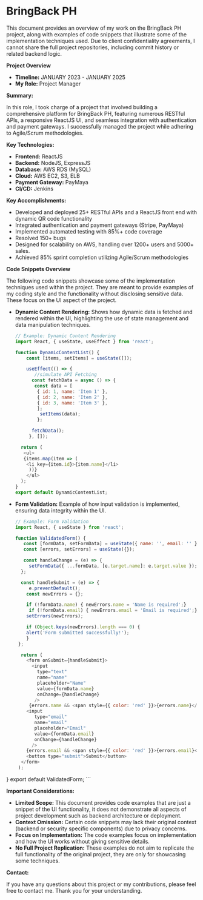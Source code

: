 # BringBack PH

This document provides an overview of my work on the BringBack PH project, along with examples of code snippets that illustrate some of the implementation techniques used. Due to client confidentiality agreements, I cannot share the full project repositories, including commit history or related backend logic.

**Project Overview**

*   **Timeline:** JANUARY 2023 - JANUARY 2025
*   **My Role:** Project Manager

**Summary:**

In this role, I took charge of a project that involved building a comprehensive platform for BringBack PH, featuring numerous RESTful APIs, a responsive ReactJS UI, and seamless integration with authentication and payment gateways. I successfully managed the project while adhering to Agile/Scrum methodologies.

**Key Technologies:**

*   **Frontend:** ReactJS
*   **Backend:** NodeJS, ExpressJS
*   **Database:** AWS RDS (MySQL)
*   **Cloud:** AWS EC2, S3, ELB
*   **Payment Gateway:** PayMaya
*   **CI/CD:** Jenkins

**Key Accomplishments:**

*   Developed and deployed 25+ RESTful APIs and a ReactJS front end with dynamic QR code functionality
*   Integrated authentication and payment gateways (Stripe, PayMaya)
*   Implemented automated testing with 85%+ code coverage
*   Resolved 150+ bugs
*   Designed for scalability on AWS, handling over 1200+ users and 5000+ sales.
*   Achieved 85% sprint completion utilizing Agile/Scrum methodologies

**Code Snippets Overview**

The following code snippets showcase some of the implementation techniques used within the project. They are meant to provide examples of my coding style and the functionality without disclosing sensitive data. These focus on the UI aspect of the project.

*   **Dynamic Content Rendering:** Shows how dynamic data is fetched and rendered within the UI, highlighting the use of state management and data manipulation techniques.

    ```javascript
    // Example: Dynamic Content Rendering
    import React, { useState, useEffect } from 'react';

    function DynamicContentList() {
        const [items, setItems] = useState([]);

        useEffect(() => {
           //simulate API Fetching
          const fetchData = async () => {
           const data = [
            { id: 1, name: 'Item 1' },
            { id: 2, name: 'Item 2' },
            { id: 3, name: 'Item 3' },
            ];
             setItems(data);
            };

          fetchData();
         }, []);

      return (
       <ul>
       {items.map(item => (
        <li key={item.id}>{item.name}</li>
         ))}
        </ul>
      );
    }
    export default DynamicContentList;
    ```

*   **Form Validation:** Example of how input validation is implemented, ensuring data integrity within the UI.

    ```javascript
    // Example: Form Validation
    import React, { useState } from 'react';

    function ValidatedForm() {
       const [formData, setFormData] = useState({ name: '', email: '' });
       const [errors, setErrors] = useState({});

       const handleChange = (e) => {
         setFormData({ ...formData, [e.target.name]: e.target.value });
      };

      const handleSubmit = (e) => {
         e.preventDefault();
        const newErrors = {};

        if (!formData.name) { newErrors.name = 'Name is required';}
         if (!formData.email) { newErrors.email = 'Email is required';}
        setErrors(newErrors);

        if (Object.keys(newErrors).length === 0) {
        alert('Form submitted successfully!');
        }
     };

      return (
        <form onSubmit={handleSubmit}>
          <input
            type="text"
            name="name"
            placeholder="Name"
            value={formData.name}
            onChange={handleChange}
           />
         {errors.name && <span style={{ color: 'red' }}>{errors.name}</span>}
        <input
           type="email"
           name="email"
           placeholder="Email"
           value={formData.email}
           onChange={handleChange}
          />
        {errors.email && <span style={{ color: 'red' }}>{errors.email}</span>}
        <button type="submit">Submit</button>
      </form>
     );
   }
    export default ValidatedForm;
    ```

**Important Considerations:**

*   **Limited Scope:** This document provides code examples that are just a snippet of the UI functionality, it does not demonstrate all aspects of project development such as backend architecture or deployment.
*   **Context Omission:** Certain code snippets may lack their original context (backend or security specific components) due to privacy concerns.
*   **Focus on Implementation:** The code examples focus on implementation and how the UI works without giving sensitive details.
*   **No Full Project Replication:** These examples do not aim to replicate the full functionality of the original project, they are only for showcasing some techniques.

**Contact:**

If you have any questions about this project or my contributions, please feel free to contact me. Thank you for your understanding.
